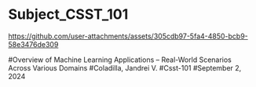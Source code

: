 # Subject_CSST_101



https://github.com/user-attachments/assets/305cdb97-5fa4-4850-bcb9-58e3476de309



#Overview of Machine Learning Applications – Real-World Scenarios Across Various Domains
#Coladilla, Jandrei V.
#Csst-101
#September 2, 2024


